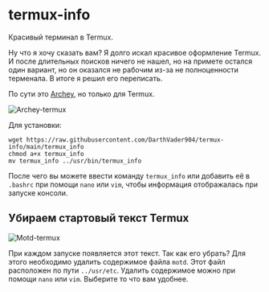 # termux-info
Красивый терминал в Termux.

Ну что я хочу сказать вам? Я долго искал красивое оформление Termux. И после длительных поисков ничего не нашел, но на примете остался один вариант, но он оказался не рабочим из-за не полноценности терменала. В итоге я решил его переписать.

По сути это [Archey](https://github.com/DuMOHsmol/archey), но только для Termux.

![Archey-termux](https://media.discordapp.net/attachments/899005550086483971/1013171923892584468/IMG_20220827_221713.jpg)

Для установки:

```
wget https://raw.githubusercontent.com/DarthVader904/termux-info/main/termux_info
chmod a+x termux_info
mv termux_info ../usr/bin/termux_info
```

После чего вы можете ввести команду `termux_info` или добавить её в `.bashrc` при помощи `nano` или `vim`, чтобы информация отображалась при запуске консоли.

## Убираем стартовый текст Termux

![Motd-termux](https://media.discordapp.net/attachments/899005550086483971/1013177463217602590/IMG_20220827_230456.jpg)

При каждом запуске появляется этот текст. Так как его убрать? Для этого необходимо удалить содержимое файла `motd`. Этот файл расположен по пути `../usr/etc`.
Удалить содержимое можно при помощи `nano` или `vim`. Выберите то что вам удобнее.

